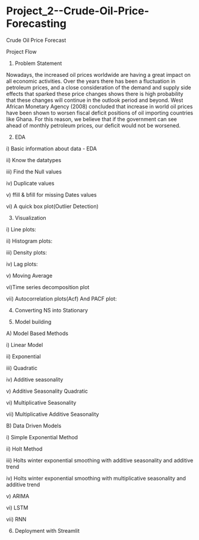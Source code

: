 # Project_2--Crude-Oil-Price-Forecasting
Crude Oil Price Forecast

Project Flow

1. Problem Statement

Nowadays, the increased oil prices worldwide are having a great impact on all economic activities. Over the years there has been a fluctuation in petroleum prices, and a close consideration of the demand and supply side effects that sparked these price changes shows there is high probability that these changes will continue in the outlook period and beyond. West African Monetary Agency (2008) concluded that increase in world oil prices have been shown to worsen fiscal deficit positions of oil importing countries like Ghana. For this reason, we believe that if the government can see ahead of monthly petroleum prices, our deficit would not be worsened.

2. EDA

i) Basic information about data - EDA

ii) Know the datatypes

iii) Find the Null values

iv) Duplicate values

v) ffill & bfill for missing Dates values

vi) A quick box plot(Outlier Detection)

3) Visualization

i) Line plots:

ii) Histogram plots:

iii) Density plots:

iv) Lag plots:

v) Moving Average

vi)Time series decomposition plot

vii) Autocorrelation plots(Acf) And PACF plot:

4) Converting NS into Stationary

5) Model building

A) Model Based Methods

i) Linear Model

ii) Exponential

iii) Quadratic

iv) Additive seasonality

v) Additive Seasonality Quadratic

vi) Multiplicative Seasonality

vii) Multiplicative Additive Seasonality

B) Data Driven Models

i) Simple Exponential Method

ii) Holt Method

iii) Holts winter exponential smoothing with additive seasonality and additive trend

iv) Holts winter exponential smoothing with multiplicative seasonality and additive trend

v) ARIMA

vi) LSTM

vii) RNN

6) Deployment with Streamlit
